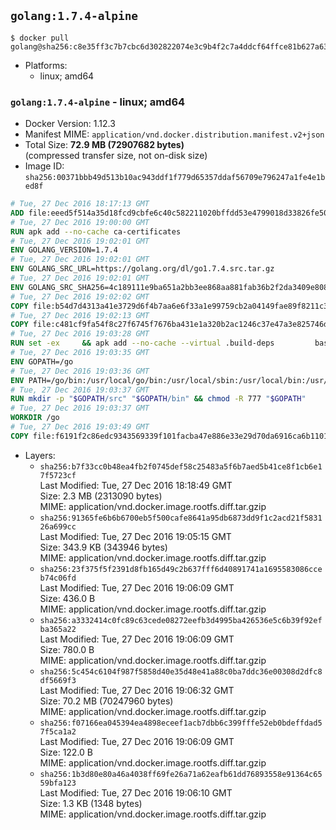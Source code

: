 ## `golang:1.7.4-alpine`

```console
$ docker pull golang@sha256:c8e35ff3c7b7cbc6d302822074e3c9b4f2c7a4ddcf64ffce81b627a639a93e33
```

-	Platforms:
	-	linux; amd64

### `golang:1.7.4-alpine` - linux; amd64

-	Docker Version: 1.12.3
-	Manifest MIME: `application/vnd.docker.distribution.manifest.v2+json`
-	Total Size: **72.9 MB (72907682 bytes)**  
	(compressed transfer size, not on-disk size)
-	Image ID: `sha256:00371bbb49d513b10ac943ddf1f779d65357ddaf56709e796247a1fe4e1bed8f`

```dockerfile
# Tue, 27 Dec 2016 18:17:13 GMT
ADD file:eeed5f514a35d18fcd9cbfe6c40c582211020bffdd53e4799018d33826fe5067 in / 
# Tue, 27 Dec 2016 19:00:00 GMT
RUN apk add --no-cache ca-certificates
# Tue, 27 Dec 2016 19:02:01 GMT
ENV GOLANG_VERSION=1.7.4
# Tue, 27 Dec 2016 19:02:01 GMT
ENV GOLANG_SRC_URL=https://golang.org/dl/go1.7.4.src.tar.gz
# Tue, 27 Dec 2016 19:02:01 GMT
ENV GOLANG_SRC_SHA256=4c189111e9ba651a2bb3ee868aa881fab36b2f2da3409e80885ca758a6b614cc
# Tue, 27 Dec 2016 19:02:02 GMT
COPY file:b54d7d4313a41e3729d6f4b7aa6e6f33a1e99759cb2a04149fae89f8211c3a65 in / 
# Tue, 27 Dec 2016 19:02:13 GMT
COPY file:c481cf9fa54f8c27f6745f7676ba431e1a320b2ac1246c37e47a3e825746d8e6 in / 
# Tue, 27 Dec 2016 19:03:28 GMT
RUN set -ex 	&& apk add --no-cache --virtual .build-deps 		bash 		gcc 		musl-dev 		openssl 		go 		&& export GOROOT_BOOTSTRAP="$(go env GOROOT)" 		&& wget -q "$GOLANG_SRC_URL" -O golang.tar.gz 	&& echo "$GOLANG_SRC_SHA256  golang.tar.gz" | sha256sum -c - 	&& tar -C /usr/local -xzf golang.tar.gz 	&& rm golang.tar.gz 	&& cd /usr/local/go/src 	&& patch -p2 -i /no-pic.patch 	&& patch -p2 -i /17847.patch 	&& ./make.bash 		&& rm -rf /*.patch 	&& apk del .build-deps
# Tue, 27 Dec 2016 19:03:35 GMT
ENV GOPATH=/go
# Tue, 27 Dec 2016 19:03:36 GMT
ENV PATH=/go/bin:/usr/local/go/bin:/usr/local/sbin:/usr/local/bin:/usr/sbin:/usr/bin:/sbin:/bin
# Tue, 27 Dec 2016 19:03:37 GMT
RUN mkdir -p "$GOPATH/src" "$GOPATH/bin" && chmod -R 777 "$GOPATH"
# Tue, 27 Dec 2016 19:03:37 GMT
WORKDIR /go
# Tue, 27 Dec 2016 19:03:49 GMT
COPY file:f6191f2c86edc9343569339f101facba47e886e33e29d70da6916ca6b1101a53 in /usr/local/bin/ 
```

-	Layers:
	-	`sha256:b7f33cc0b48ea4fb2f0745def58c25483a5f6b7aed5b41ce8f1cb6e17f5723cf`  
		Last Modified: Tue, 27 Dec 2016 18:18:49 GMT  
		Size: 2.3 MB (2313090 bytes)  
		MIME: application/vnd.docker.image.rootfs.diff.tar.gzip
	-	`sha256:91365fe6b6b6700eb5f500cafe8641a95db6873dd9f1c2acd21f583126a699cc`  
		Last Modified: Tue, 27 Dec 2016 19:05:15 GMT  
		Size: 343.9 KB (343946 bytes)  
		MIME: application/vnd.docker.image.rootfs.diff.tar.gzip
	-	`sha256:23f375f5f2391d8fb165d49c2b637fff6d40891741a1695583086cceb74c06fd`  
		Last Modified: Tue, 27 Dec 2016 19:06:09 GMT  
		Size: 436.0 B  
		MIME: application/vnd.docker.image.rootfs.diff.tar.gzip
	-	`sha256:a3332414c0fc89c63cede08272eefb3d4995ba426536e5c6b39f92efba365a22`  
		Last Modified: Tue, 27 Dec 2016 19:06:09 GMT  
		Size: 780.0 B  
		MIME: application/vnd.docker.image.rootfs.diff.tar.gzip
	-	`sha256:5c454c6104f987f5858d40e35d48e41a88c0ba7ddc36e00308d2dfc8df5669f3`  
		Last Modified: Tue, 27 Dec 2016 19:06:32 GMT  
		Size: 70.2 MB (70247960 bytes)  
		MIME: application/vnd.docker.image.rootfs.diff.tar.gzip
	-	`sha256:f07166ea045394ea4898eceef1acb7dbb6c399fffe52eb0bdeffdad57f5ca1a2`  
		Last Modified: Tue, 27 Dec 2016 19:06:09 GMT  
		Size: 122.0 B  
		MIME: application/vnd.docker.image.rootfs.diff.tar.gzip
	-	`sha256:1b3d80e80a46a4038ff69fe26a71a62eafb61dd76893558e91364c6559bfa123`  
		Last Modified: Tue, 27 Dec 2016 19:06:10 GMT  
		Size: 1.3 KB (1348 bytes)  
		MIME: application/vnd.docker.image.rootfs.diff.tar.gzip
